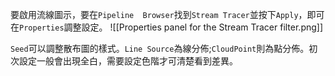 要啟用流線圖示，要在`Pipeline  Browser`找到`Stream Tracer`並按下`Apply`，即可在`Properties`調整設定。
![[Properties panel for the Stream Tracer filter.png]]

`Seed`可以調整散布圖的樣式。`Line Source`為線分佈;`CloudPoint`則為點分佈。初次設定一般會出現全白，需要設定色階才可清楚看到差異。
